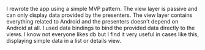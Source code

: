 I rewrote the app using a simple MVP pattern. The view layer is passive and can only display data provided by the presenters. The view layer contains everything related to Android and the presenters doesn't depend on Android at all. I used data bindings to bind the provided data directly to the views. I know not everyone likes db but I find it very useful in cases like this, displaying simple data in a list or details view. 
